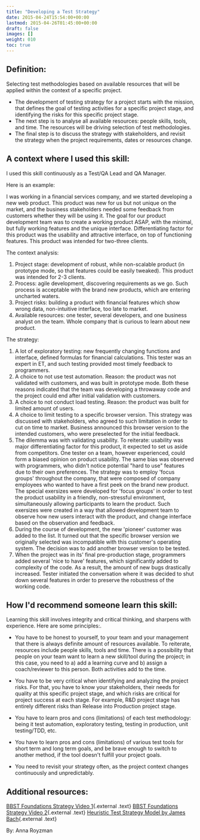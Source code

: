 ```yaml
---
title: "Developing a Test Strategy"
date: 2015-04-24T15:54:00+00:00
lastmod: 2015-04-26T01:45:00+00:00
draft: false
images: []
weight: 010
toc: true
---
```


## Definition:


Selecting test methodologies based on available resources that will be applied within the context of a specific project.

-   The development of testing strategy for a project starts with the mission, that defines the goal of testing activities for a specific project stage, and identifying the risks for this specific project stage.
-   The next step is to analyse all available resources: people skills, tools, and time. The resources will be driving selection of test methodologies.
-   The final step is to discuss the strategy with stakeholders, and revisit the strategy when the project requirements, dates or resources change.

## A context where I used this skill:

I used this skill continuously as a Test/QA Lead and QA Manager.

Here is an example:

I was working in a financial services company, and we started developing a new web product.
This product was new for us but not unique on the market, and the business stakeholders needed some feedback from customers whether they will be using it.
The goal for our product development team was to create a working product ASAP, with the minimal, but fully working features and the unique interface.
Differentiating factor for this product was the usability and attractive interface, on top of functioning features.
This product was intended for two-three clients.

The context analysis:

1. Project stage: development of robust, while non-scalable product (in prototype mode, so that features could be easily tweaked). This product was intended for 2-3 clients.
2. Process: agile development, discovering requirements as we go. Such process is acceptable with the brand new products, which are entering uncharted waters.
3. Project risks: building a product with financial features which show wrong data, non-intuitive interface, too late to market.
4. Available resources: one tester, several developers, and one business analyst on the team. Whole company that is curious to learn about new product.

The strategy:

1. A lot of exploratory testing: new frequently changing functions and interface, defined formulas for financial calculations. This tester was an expert in ET, and such testing provided most timely feedback to programmers.
2. A choice to not use test automation. Reason: the product was not validated with customers, and was built in prototype mode. Both these reasons indicated that the team was developing a throwaway code and the project could end after initial validation with customers.
3. A choice to not conduct load testing. Reason: the product was built for limited amount of users.
4. A choice to limit testing to a specific browser version. This strategy was discussed with stakeholders, who agreed to such limitation in order to cut on time to market. Business announced this browser version to the intended customers, who were preselected for the initial feedback.
5. The dilemma was with validating usability. To reiterate: usability was major differentiating factor for this product, it expected to set us aside from competitors. One tester on a team, however experienced, could form a biased opinion on product usability. The same bias was observed with programmers, who didn\'t notice potential \"hard to use\" features due to their own preferences. The strategy was to employ \'focus groups\' throughout the company, that were composed of company employees who wanted to have a first peek on the brand new product. The special exersizes were developed for \'focus groups\' in order to test the product usability in a friendly, non-stressful environment, simultaneously allowing participants to learn the product. Such exersizes were created in a way that allowed development team to observe how new users interact with the product, and change interface based on the observation and feedback.
6. During the course of development, the new \'pioneer\' customer was added to the list. It turned out that the specific browser version we originally selected was incompatible with this customer\'s operating system. The decision was to add another browser version to be tested.
7. When the project was in its\' final pre-production stage, programmers added several \'nice to have\' features, which significantly added to complexity of the code. As a result, the amount of new bugs drastically increased. Tester initiated the conversation where it was decided to shut down several features in order to preserve the robustness of the working code.

## How I\'d recommend someone learn this skill:

Learning this skill involves integrity and critical thinking, and sharpens with experience.
Here are some principles:.

-   You have to be honest to yourself, to your team and your management that there is always definite amount of resources available. To reiterate, resources include people skills, tools and time. There is a possibility that people on your team want to learn a new skill/tool during the project; in this case, you need to a) add a learning curve and b) assign a coach/reviewer to this person. Both activities add to the time.

-   You have to be very critical when identifying and analyzing the project risks. For that, you have to know your stakeholders, their needs for quality at this specific project stage, and which risks are critical for project success at each stage. For example, R&D project stage has entirely different risks than Release into Production project stage.

-   You have to learn pros and cons (limitations) of each test methodology: being it test automation, exploratory testing, testing in production, unit testing/TDD, etc.

-   You have to learn pros and cons (limitations) of various test tools for short term and long term goals, and be brave enough to switch to another method, if the tool doesn\'t fulfill your project goals.

-   You need to revisit your strategy often, as the project context changes continuously and unpredictably.

## Additional resources:


[BBST Foundations Strategy Video 1](http://www.testingeducation.org/BBST/foundations/Lecture2aFoundations2010.mp4){.external
.text}
[BBST Foundations Strategy Video 2](http://www.testingeducation.org/BBST/foundations/Lecture2bFoundations2010.mp4){.external
.text}
[Heuristic Test Strategy Model by James Bach](http://www.satisfice.com/tools/htsm.pdf){.external .text}

By: Anna Royzman

